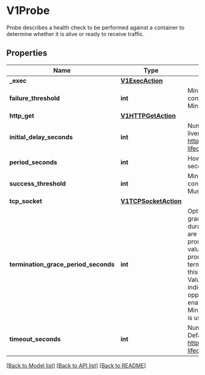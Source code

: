 # V1Probe

Probe describes a health check to be performed against a container to determine whether it is alive or ready to receive traffic.

## Properties
Name | Type | Description | Notes
------------ | ------------- | ------------- | -------------
**_exec** | [**V1ExecAction**](V1ExecAction.md) |  | [optional] 
**failure_threshold** | **int** | Minimum consecutive failures for the probe to be considered failed after having succeeded. Defaults to 3. Minimum value is 1. | [optional] 
**http_get** | [**V1HTTPGetAction**](V1HTTPGetAction.md) |  | [optional] 
**initial_delay_seconds** | **int** | Number of seconds after the container has started before liveness probes are initiated. More info: https://kubernetes.io/docs/concepts/workloads/pods/pod-lifecycle#container-probes | [optional] 
**period_seconds** | **int** | How often (in seconds) to perform the probe. Default to 10 seconds. Minimum value is 1. | [optional] 
**success_threshold** | **int** | Minimum consecutive successes for the probe to be considered successful after having failed. Defaults to 1. Must be 1 for liveness and startup. Minimum value is 1. | [optional] 
**tcp_socket** | [**V1TCPSocketAction**](V1TCPSocketAction.md) |  | [optional] 
**termination_grace_period_seconds** | **int** | Optional duration in seconds the pod needs to terminate gracefully upon probe failure. The grace period is the duration in seconds after the processes running in the pod are sent a termination signal and the time when the processes are forcibly halted with a kill signal. Set this value longer than the expected cleanup time for your process. If this value is nil, the pod&#39;s terminationGracePeriodSeconds will be used. Otherwise, this value overrides the value provided by the pod spec. Value must be non-negative integer. The value zero indicates stop immediately via the kill signal (no opportunity to shut down). This is a beta field and requires enabling ProbeTerminationGracePeriod feature gate. Minimum value is 1. spec.terminationGracePeriodSeconds is used if unset. | [optional] 
**timeout_seconds** | **int** | Number of seconds after which the probe times out. Defaults to 1 second. Minimum value is 1. More info: https://kubernetes.io/docs/concepts/workloads/pods/pod-lifecycle#container-probes | [optional] 

[[Back to Model list]](../README.md#documentation-for-models) [[Back to API list]](../README.md#documentation-for-api-endpoints) [[Back to README]](../README.md)


